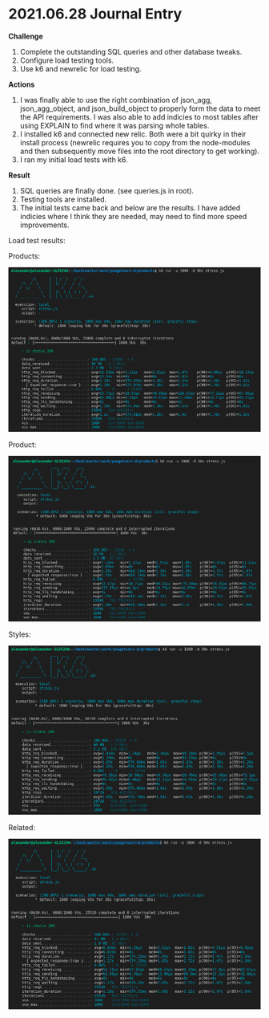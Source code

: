 # 2021.06.28 Journal Entry

**Challenge**

1. Complete the outstanding SQL queries and other database tweaks.
2. Configure load testing tools.
3. Use k6 and newrelic for load testing.

**Actions**

1. I was finally able to use the right combination of json_agg, json_agg_object, and json_build_object to properly form the data to meet the API requirements.
   I was also able to add indicies to most tables after using EXPLAIN to find where it was parsing whole tables.
2. I installed k6 and connected new relic. Both were a bit quirky in their install process (newrelic requires you to copy from the node-modules and then subsequently move files into the root directory to get working).
3. I ran my initial load tests with k6.

**Result**

1. SQL queries are finally done. (see queries.js in root).
2. Testing tools are installed.
3. The initial tests came back and below are the results. I have added indicies where I think they are needed, may need to find more speed improvements.

Load test results:

Products:

![Products Test](../tests/2021.06.28.productsTest.png)

Product:

![Product Test](../tests/2021.06.28.productTest.png)


Styles:

![Styles Test](../tests/2021.06.28.styleTest.png)

Related:

![Related Test](../tests/2021.06.28.relatedTest.png)